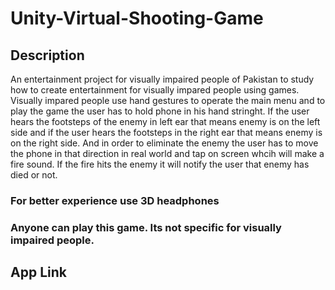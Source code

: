 # Unity-Virtual-Shooting-Game

## Description
An entertainment project for visually impaired people of Pakistan to study how to create entertainment for visually impared people 
using games. Visually impared people use hand gestures to operate the main menu and to play the game the user has to hold phone in his hand 
stringht. If the user hears the footsteps of the enemy in left ear that means enemy is on the left side and if the user hears the footsteps 
in the right ear that means enemy is on the right side. And in order to eliminate the enemy the user has to move the phone in that direction
in real world and tap on screen whcih will make a fire sound. If the fire hits the enemy it will notify the user that enemy has died or not.

### For better experience use 3D headphones 

### Anyone can play this game. Its not specific for visually impaired people.

## App Link


